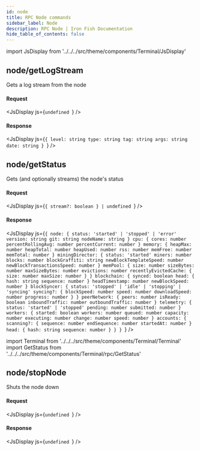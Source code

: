 ```yaml
---
id: node
title: RPC Node commands
sidebar_label: Node
description: RPC Node | Iron Fish Documentation
hide_table_of_contents: false
---
```


import JsDisplay from '../../../src/theme/components/Terminal/JsDisplay'

## node/getLogStream

Gets a log stream from the node

#### Request

<JsDisplay js={`undefined
`} />

#### Response

<JsDisplay js={`{
  level: string
  type: string
  tag: string
  args: string
  date: string
}
`} />

## node/getStatus

Gets (and optionally streams) the node's status

#### Request

<JsDisplay js={`{
  stream?: boolean
} | undefined
`} />

#### Response

<JsDisplay js={`{
  node: {
    status: 'started' | 'stopped' | 'error'
    version: string
    git: string
    nodeName: string
  }
  cpu: {
    cores: number
    percentRollingAvg: number
    percentCurrent: number
  }
  memory: {
    heapMax: number
    heapTotal: number
    heapUsed: number
    rss: number
    memFree: number
    memTotal: number
  }
  miningDirector: {
    status: 'started'
    miners: number
    blocks: number
    blockGraffiti: string
    newBlockTemplateSpeed: number
    newBlockTransactionsSpeed: number
  }
  memPool: {
    size: number
    sizeBytes: number
    maxSizeBytes: number
    evictions: number
    recentlyEvictedCache: {
      size: number
      maxSize: number
    }
  }
  blockchain: {
    synced: boolean
    head: {
      hash: string
      sequence: number
    }
    headTimestamp: number
    newBlockSpeed: number
  }
  blockSyncer: {
    status: 'stopped' | 'idle' | 'stopping' | 'syncing'
    syncing?: {
      blockSpeed: number
      speed: number
      downloadSpeed: number
      progress: number
    }
  }
  peerNetwork: {
    peers: number
    isReady: boolean
    inboundTraffic: number
    outboundTraffic: number
  }
  telemetry: {
    status: 'started' | 'stopped'
    pending: number
    submitted: number
  }
  workers: {
    started: boolean
    workers: number
    queued: number
    capacity: number
    executing: number
    change: number
    speed: number
  }
  accounts: {
    scanning?: {
      sequence: number
      endSequence: number
      startedAt: number
    }
    head: {
      hash: string
      sequence: number
    }
  }
}
`} />

import Terminal from '../../../src/theme/components/Terminal/Terminal'
import GetStatus from '../../../src/theme/components/Terminal/rpc/GetStatus'

<Terminal command={GetStatus} />

## node/stopNode

Shuts the node down

#### Request

<JsDisplay js={`undefined
`} />

#### Response

<JsDisplay js={`undefined
`} />
